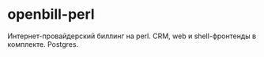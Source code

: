 # openbill-perl

Интернет-провайдерский биллинг на perl. CRM, web и shell-фронтенды в комплекте. Postgres.
